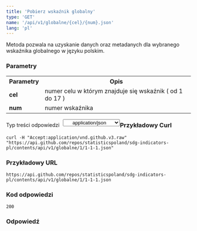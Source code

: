 ```yaml
---
title: 'Pobierz wskaźnik globalny'
type: 'GET'
name: '/api/v1/globalne/{cel}/{num}.json'
lang: 'pl'
---
```


Metoda pozwala na uzyskanie danych oraz metadanych dla wybranego wskaźnika globalnego w języku polskim.

### Parametry

<table id='api_table'>
  <tr>
    <th><b>Parametry</b></th>
    <th><b>Opis</b></th>
  </tr>
  <tr>
    <td><b>cel</b></td>
    <td>numer celu w którym znajduje się wskaźnik ( od 1 do 17 )</td>
  </tr>
  <tr>
    <td><b>num</b></td>
    <td>numer wskaźnika</td>
  </tr>
</table>

<p style='float:left;margin-top: 7px;'>Typ treści odpowiedzi</p>
<select style='float:left;padding: 0px 15px;width: 155px;margin-left: 10px;text-align-last: center;'>
  <option>application/json</option>
</select>

<div id='example2'>

<h3 id="przykładowy-curl">Przykładowy Curl</h3>

<p><code class="highlighter-rouge">curl -H "Accept:application/vnd.github.v3.raw" "https://api.github.com/repos/statisticspoland/sdg-indicators-pl/contents/api/v1/globalne/1/1-1-1.json"</code></p>

<h3 id="przykładowy-url">Przykładowy URL</h3>

<p><code class="highlighter-rouge">https://api.github.com/repos/statisticspoland/sdg-indicators-pl/contents/api/v1/globalne/1/1-1-1.json</code></p>

<h3 id="przykładowy-kod-odpowiedzi">Kod odpowiedzi</h3>

<p><code class="highlighter-rouge">200</code></p>

<h3 id="przykładowa-odpowiedź">Odpowiedź</h3>

<p><code class="highlighter-rouge" id="show-data-1-1-1">
</code></p>

</div>


<script>

$.getJSON('http://sdg.gov.pl/api/v1/globalne/1/1-1-1.json', function(data) {
    $('#show-data-1-1-1').html(JSON.stringify(data, null, 2));
});

</script>
